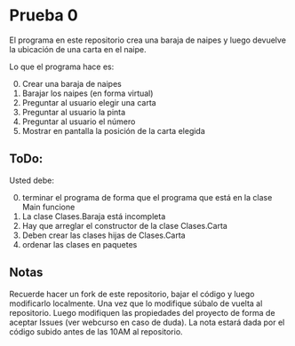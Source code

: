 Prueba 0
=======

El programa en este repositorio crea una baraja de naipes y luego devuelve la ubicación de una carta en el naipe.

Lo que el programa hace es:

 0. Crear una baraja de naipes
 0. Barajar los naipes (en forma virtual)
 0. Preguntar al usuario elegir una carta
   0. Preguntar al usuario la pinta
   0. Preguntar al usuario el número
 0. Mostrar en pantalla la posición de la carta elegida

ToDo:
--------

Usted debe:

0. terminar el programa de forma que el programa que está en la clase Main funcione
  0. La clase Clases.Baraja está incompleta
  0. Hay que arreglar el constructor de la clase Clases.Carta
  0. Deben crear las clases hijas de Clases.Carta
0. ordenar las clases en paquetes

Notas
--------

Recuerde hacer un fork de este repositorio, bajar el código y luego modificarlo localmente.
Una vez que lo modifique súbalo de vuelta al repositorio.
Luego modifiquen las propiedades del proyecto de forma de aceptar Issues (ver webcurso en caso de duda).
La nota estará dada por el código subido antes de las 10AM al repositorio.
